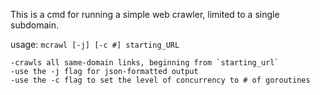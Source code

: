 This is a cmd for running a simple web crawler, limited to a single subdomain.

usage: `mcrawl [-j] [-c #] starting_URL`

    -crawls all same-domain links, beginning from `starting_url`
    -use the -j flag for json-formatted output
    -use the -c flag to set the level of concurrency to # of goroutines

